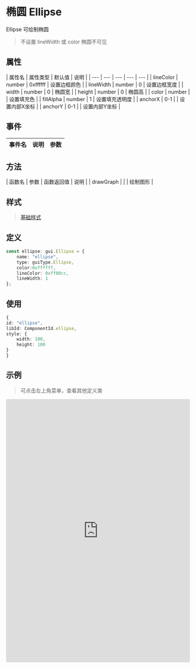 # 椭圆 Ellipse

Ellipse 可绘制椭圆

> 不设置 lineWidth 或 color 椭圆不可见

## 属性

| 属性名 | 属性类型 | 默认值 | 说明 |
| --- | --- | --- | --- | --- |
| lineColor | number | 0xffffff | 设置边框颜色 |
| lineWidth | number | 0 | 设置边框宽度 |
| width | number | 0 | 椭圆宽 |
| height | number | 0 | 椭圆高 |
| color | number | | 设置填充色 |
| fillAlpha | number | 1 | 设置填充透明度 |
| anchorX | 0-1 |  | 设置内部X坐标 |
| anchorY | 0-1 |  | 设置内部Y坐标 |

## 事件

| 事件名  | 说明 | 参数 |
| --- | --- | --- |

## 方法
| 函数名 | 参数 | 函数返回值 | 说明 |
| drawGraph |  |  | 绘制图形 |

## 样式

> [基础样式](/handbook/style.html#样式)

## 定义
``` typescript
const ellipse: gui.Ellipse = {
    name: "ellipse",
    type: guiType.Ellipse,
    color:0xffffff,
    lineColor: 0xff00cc,
    lineWidth: 1
};
```

## 使用
``` typescript
{
id: "ellipse",
libId: ComponentId.ellipse,
style: {
    width: 100,
    height: 100
}
}
```

## 示例

> 可点击左上角菜单，查看其他定义类

<iframe src="https://codesandbox.io/embed/ellipseexample-srm1d?fontsize=14&hidenavigation=1&module=%2Fsrc%2Fcomponents.ts&theme=dark"
     style="width:100%; height:720px; border:0; border-radius: 4px; overflow:hidden;"
     title="ellipseExample"
     allow="accelerometer; ambient-light-sensor; camera; encrypted-media; geolocation; gyroscope; hid; microphone; midi; payment; usb; vr; xr-spatial-tracking"
     sandbox="allow-forms allow-modals allow-popups allow-presentation allow-same-origin allow-scripts"
   ></iframe>